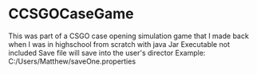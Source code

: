 # CCSGOCaseGame
This was part of a CSGO case opening simulation game that I made back when I was in highschool from scratch with java
Jar Executable not included
Save file will save into the user's director
  Example: C:/Users/Matthew/saveOne.properties

